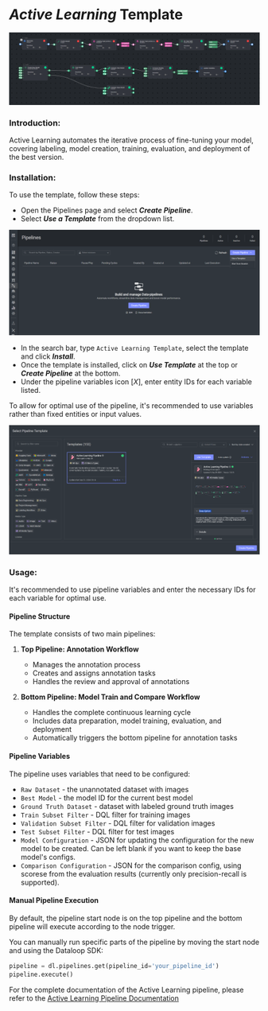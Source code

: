 # *Active Learning* Template

<img src="assets/pipeline.png" alt="Image of the pipeline">

### Introduction:

Active Learning automates the iterative process of fine-tuning your model, covering labeling, model creation, training, evaluation, and
deployment of the best version.

### Installation:

To use the template, follow these steps:

* Open the Pipelines page and select _**Create Pipeline**_.
* Select _**Use a Template**_ from the dropdown list.

<img src="assets/pipeline_create.png" alt="Image of the pipeline creation page">

* In the search bar, type `Active Learning Template`, select the template and click _**Install**_.
* Once the template is installed, click on _**Use Template**_ at the top or _**Create Pipeline**_ at the bottom.
* Under the pipeline variables icon [*X*], enter entity IDs for each variable listed.

To allow for optimal use of the pipeline, it's recommended to use variables rather than fixed entities or input values. 

<img src="assets/marketplace_create_pipeline.png" alt="Image of the pipeline">

### Usage:
It's recommended to use pipeline variables and enter the necessary IDs for each variable for optimal use.

#### Pipeline Structure
The template consists of two main pipelines:

1. **Top Pipeline: Annotation Workflow**
   - Manages the annotation process
   - Creates and assigns annotation tasks
   - Handles the review and approval of annotations

2. **Bottom Pipeline: Model Train and Compare Workflow**
   - Handles the complete continuous learning cycle
   - Includes data preparation, model training, evaluation, and deployment
   - Automatically triggers the bottom pipeline for annotation tasks


#### Pipeline Variables
The pipeline uses variables that need to be configured:
- `Raw Dataset` - the unannotated dataset with images
- `Best Model` - the model ID for the current best model
- `Ground Truth Dataset` - dataset with labeled ground truth images
- `Train Subset Filter` - DQL filter for training images
- `Validation Subset Filter` - DQL filter for validation images
- `Test Subset Filter` - DQL filter for test images
- `Model Configuration` - JSON for updating the configuration for the new model to be created. Can be left blank if you want to keep the base model's configs.
- `Comparison Configuration` - JSON for the comparison config, using scorese from the evaluation results (currently only precision-recall is supported).


#### Manual Pipeline Execution
By default, the pipeline start node is on the top pipeline and the bottom pipeline will execute according to the node trigger.

You can manually run specific parts of the pipeline by moving the start node and using the Dataloop SDK:

```python
pipeline = dl.pipelines.get(pipeline_id='your_pipeline_id')
pipeline.execute()
```

For the complete documentation of the Active Learning pipeline, please refer to
the [Active Learning Pipeline Documentation](https://docs.dataloop.ai/docs/active-learning-pipeline)
